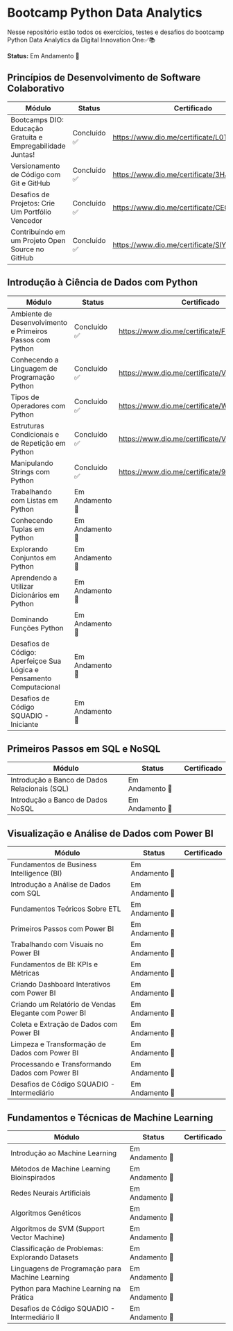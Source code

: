 # Bootcamp Python Data Analytics

Nesse repositório estão todos os exercícios, testes e desafios do bootcamp Python Data Analytics da Digital Innovation One✅📚

**Status:** Em Andamento 🚧

## Princípios de Desenvolvimento de Software Colaborativo
| Módulo | Status | Certificado |
| ------ | ------ | ----------- |
| Bootcamps DIO: Educação Gratuita e Empregabilidade Juntas!| Concluído ✅ | https://www.dio.me/certificate/L0TQ82FY/share |
| Versionamento de Código com Git e GitHub | Concluído ✅ | https://www.dio.me/certificate/3HJHV02C/share |
| Desafios de Projetos: Crie Um Portfólio Vencedor | Concluído ✅ | https://www.dio.me/certificate/CEOTRIVT/share |
| Contribuindo em um Projeto Open Source no GitHub | Concluído ✅ | https://www.dio.me/certificate/SIYO7BVB/share |


## Introdução à Ciência de Dados com Python
| Módulo | Status | Certificado |
| ------ | ------ | ----------- |
| Ambiente de Desenvolvimento e Primeiros Passos com Python | Concluído ✅ | https://www.dio.me/certificate/FKAP2Z98/share |
| Conhecendo a Linguagem de Programação Python | Concluído ✅ | https://www.dio.me/certificate/VNTURWQF/share |
| Tipos de Operadores com Python | Concluído ✅ | https://www.dio.me/certificate/WQFYQMNI/share |
| Estruturas Condicionais e de Repetição em Python | Concluído ✅ | https://www.dio.me/certificate/V0BJL3PK/share |
| Manipulando Strings com Python | Concluído ✅ | https://www.dio.me/certificate/9NUWMIDV/share |
| Trabalhando com Listas em Python | Em Andamento 🚧 |  |
| Conhecendo Tuplas em Python | Em Andamento 🚧 |  |
| Explorando Conjuntos em Python | Em Andamento 🚧 |  |
| Aprendendo a Utilizar Dicionários em Python | Em Andamento 🚧 |  |
| Dominando Funções Python | Em Andamento 🚧 |  |
| Desafios de Código: Aperfeiçoe Sua Lógica e Pensamento Computacional | Em Andamento 🚧 |  |
| Desafios de Código SQUADIO - Iniciante | Em Andamento 🚧 |  |

## Primeiros Passos em SQL e NoSQL
| Módulo | Status | Certificado |
| ------ | ------ | ----------- |
| Introdução a Banco de Dados Relacionais (SQL) | Em Andamento 🚧 |  |
| Introdução a Banco de Dados NoSQL | Em Andamento 🚧 |  |

## Visualização e Análise de Dados com Power BI
| Módulo | Status | Certificado |
| ------ | ------ | ----------- |
| Fundamentos de Business Intelligence (BI) | Em Andamento 🚧 |  |
| Introdução a Análise de Dados com SQL | Em Andamento 🚧 |  |
| Fundamentos Teóricos Sobre ETL | Em Andamento 🚧 |  |
| Primeiros Passos com Power BI | Em Andamento 🚧 |  |
| Trabalhando com Visuais no Power BI | Em Andamento 🚧 |  |
| Fundamentos de BI: KPIs e Métricas | Em Andamento 🚧 |  |
| Criando Dashboard Interativos com Power BI | Em Andamento 🚧 |  |
| Criando um Relatório de Vendas Elegante com Power BI | Em Andamento 🚧 |  |
| Coleta e Extração de Dados com Power BI | Em Andamento 🚧 |  |
| Limpeza e Transformação de Dados com Power BI | Em Andamento 🚧 |  |
| Processando e Transformando Dados com Power BI | Em Andamento 🚧 |  |
| Desafios de Código SQUADIO - Intermediário | Em Andamento 🚧 |  |

## Fundamentos e Técnicas de Machine Learning
| Módulo | Status | Certificado |
| ------ | ------ | ----------- |
| Introdução ao Machine Learning | Em Andamento 🚧 |  |
| Métodos de Machine Learning Bioinspirados | Em Andamento 🚧 |  |
| Redes Neurais Artificiais | Em Andamento 🚧 |  |
| Algoritmos Genéticos | Em Andamento 🚧 |  |
| Algoritmos de SVM (Support Vector Machine) | Em Andamento 🚧 |  |
| Classificação de Problemas: Explorando Datasets | Em Andamento 🚧 |  |
| Linguagens de Programação para Machine Learning | Em Andamento 🚧 |  |
| Python para Machine Learning na Prática | Em Andamento 🚧 |  |
| Desafios de Código SQUADIO - Intermediário ll | Em Andamento 🚧 |  |
